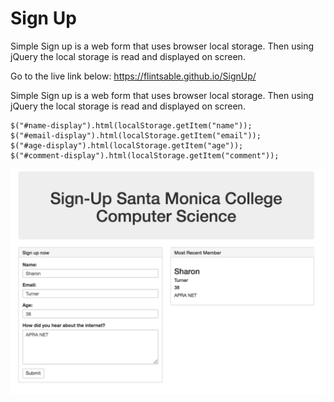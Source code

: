 # Sign Up


Simple Sign up is a web form that uses browser local storage. Then using jQuery the local storage is read and displayed on screen.

Go to the live link below: 
https://flintsable.github.io/SignUp/

Simple Sign up is a web form that uses browser local storage. Then using jQuery the local storage is read and displayed on screen. 


```
$("#name-display").html(localStorage.getItem("name"));
$("#email-display").html(localStorage.getItem("email"));
$("#age-display").html(localStorage.getItem("age"));
$("#comment-display").html(localStorage.getItem("comment"));

```

![alt text](./signup.png)
